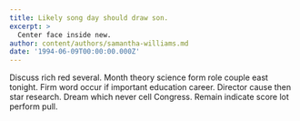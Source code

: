 ```yaml
---
title: Likely song day should draw son.
excerpt: >
  Center face inside new.
author: content/authors/samantha-williams.md
date: '1994-06-09T00:00:00.000Z'
---
```

Discuss rich red several. Month theory science form role couple east tonight. Firm word occur if important education career. Director cause then star research. Dream which never cell Congress. Remain indicate score lot perform pull.